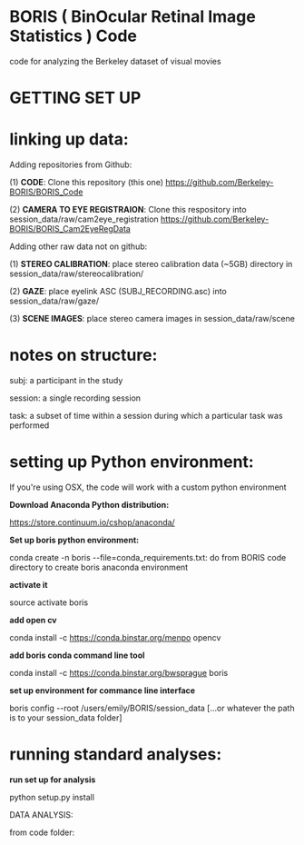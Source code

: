 BORIS ( BinOcular Retinal Image Statistics ) Code
===================

code for analyzing the Berkeley dataset of visual movies

GETTING SET UP
===================

linking up data:
===================

Adding repositories from Github:

(1) **CODE**: Clone this repository (this one)
	https://github.com/Berkeley-BORIS/BORIS_Code

(2) **CAMERA TO EYE REGISTRAION**: Clone this respository into session_data/raw/cam2eye_registration
	https://github.com/Berkeley-BORIS/BORIS_Cam2EyeRegData
	
Adding other raw data not on github:

(1) **STEREO CALIBRATION**: place stereo calibration data (~5GB) directory in session_data/raw/stereocalibration/

(2) **GAZE**: place eyelink ASC (SUBJ_RECORDING.asc) into session_data/raw/gaze/

(3) **SCENE IMAGES**: place stereo camera images in session_data/raw/scene

notes on structure:
===================

subj: a participant in the study

session: a single recording session

task: a subset of time within a session during which a particular task was performed

setting up Python environment:
===================

If you're using OSX, the code will work with a custom python environment

**Download Anaconda Python distribution:**

https://store.continuum.io/cshop/anaconda/

**Set up boris python environment:**

conda create -n boris --file=conda_requirements.txt: do from BORIS code directory to create boris anaconda environment

**activate it**

source activate boris

**add open cv**

conda install -c https://conda.binstar.org/menpo opencv

**add boris conda command line tool**

conda install -c https://conda.binstar.org/bwsprague boris

**set up environment for commance line interface**

boris config --root /users/emily/BORIS/session_data
[...or whatever the path is to your session_data folder]

running standard analyses:
===================

**run set up for analysis**

python setup.py install

DATA ANALYSIS:

from code folder: 



